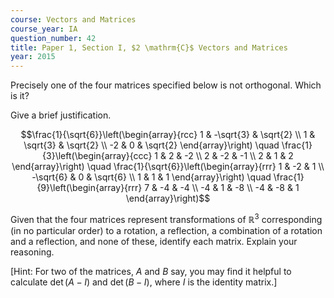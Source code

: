 ```yaml
---
course: Vectors and Matrices
course_year: IA
question_number: 42
title: Paper 1, Section I, $2 \mathrm{C}$ Vectors and Matrices
year: 2015
---
```




Precisely one of the four matrices specified below is not orthogonal. Which is it?

Give a brief justification.

$$\frac{1}{\sqrt{6}}\left(\begin{array}{rcc}
1 & -\sqrt{3} & \sqrt{2} \\
1 & \sqrt{3} & \sqrt{2} \\
-2 & 0 & \sqrt{2}
\end{array}\right) \quad \frac{1}{3}\left(\begin{array}{ccc}
1 & 2 & -2 \\
2 & -2 & -1 \\
2 & 1 & 2
\end{array}\right) \quad \frac{1}{\sqrt{6}}\left(\begin{array}{rrr}
1 & -2 & 1 \\
-\sqrt{6} & 0 & \sqrt{6} \\
1 & 1 & 1
\end{array}\right) \quad \frac{1}{9}\left(\begin{array}{rrr}
7 & -4 & -4 \\
-4 & 1 & -8 \\
-4 & -8 & 1
\end{array}\right)$$

Given that the four matrices represent transformations of $\mathbb{R}^{3}$ corresponding (in no particular order) to a rotation, a reflection, a combination of a rotation and a reflection, and none of these, identify each matrix. Explain your reasoning.

[Hint: For two of the matrices, $A$ and $B$ say, you may find it helpful to calculate $\operatorname{det}(A-I)$ and $\operatorname{det}(B-I)$, where $I$ is the identity matrix.]